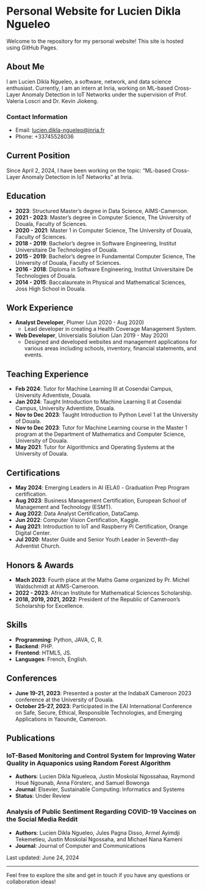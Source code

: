# Personal Website for Lucien Dikla Ngueleo

Welcome to the repository for my personal website! This site is hosted using GitHub Pages.

## About Me

I am Lucien Dikla Ngueleo, a software, network, and data science enthusiast. Currently, I am an intern at Inria, working on ML-based Cross-Layer Anomaly Detection in IoT Networks under the supervision of Prof. Valeria Loscri and Dr. Kevin Jiokeng.

### Contact Information
- Email: [lucien.dikla-ngueleo@inria.fr](mailto:lucien.dikla-ngueleo@inria.fr)
- Phone: +33745528036

## Current Position

Since April 2, 2024, I have been working on the topic: “ML-based Cross-Layer Anomaly Detection in IoT Networks” at Inria.

## Education

- **2023**: Structured Master’s degree in Data Science, AIMS-Cameroon.
- **2021 - 2023**: Master’s degree in Computer Science, The University of Douala, Faculty of Sciences.
- **2020 - 2021**: Master 1 in Computer Science, The University of Douala, Faculty of Sciences.
- **2018 - 2019**: Bachelor’s degree in Software Engineering, Institut Universitaire De Technologies of Douala.
- **2015 - 2019**: Bachelor’s degree in Fundamental Computer Science, The University of Douala, Faculty of Sciences.
- **2016 - 2018**: Diploma in Software Engineering, Institut Universitaire De Technologies of Douala.
- **2014 - 2015**: Baccalaureate in Physical and Mathematical Sciences, Joss High School in Douala.

## Work Experience

- **Analyst Developer**, Plumer (Jun 2020 - Aug 2020)
  - Lead developer in creating a Health Coverage Management System.
- **Web Developer**, Universialis Solution (Jan 2019 - May 2020)
  - Designed and developed websites and management applications for various areas including schools, inventory, financial statements, and events.

## Teaching Experience

- **Feb 2024**: Tutor for Machine Learning III at Cosendai Campus, University Adventiste, Douala.
- **Jan 2024**: Taught Introduction to Machine Learning II at Cosendai Campus, University Adventiste, Douala.
- **Nov to Dec 2023**: Taught Introduction to Python Level 1 at the University of Douala.
- **Nov to Dec 2023**: Tutor for Machine Learning course in the Master 1 program at the Department of Mathematics and Computer Science, University of Douala.
- **May 2021**: Tutor for Algorithmics and Operating Systems at the University of Douala.

## Certifications

- **May 2024**: Emerging Leaders in AI (ELAI) - Graduation Prep Program certification.
- **Aug 2023**: Business Management Certification, European School of Management and Technology (ESMT).
- **Aug 2022**: Data Analyst Certification, DataCamp.
- **Jun 2022**: Computer Vision Certification, Kaggle.
- **Aug 2021**: Introduction to IoT and Raspberry Pi Certification, Orange Digital Center.
- **Jul 2020**: Master Guide and Senior Youth Leader in Seventh-day Adventist Church.

## Honors & Awards

- **Mach 2023**: Fourth place at the Maths Game organized by Pr. Michel Waldschmidt at AIMS-Cameroon.
- **2022 - 2023**: African Institute for Mathematical Sciences Scholarship.
- **2018, 2019, 2021, 2022**: President of the Republic of Cameroon’s Scholarship for Excellence.

## Skills

- **Programming**: Python, JAVA, C, R.
- **Backend**: PHP.
- **Frontend**: HTML5, JS.
- **Languages**: French, English.

## Conferences

- **June 19-21, 2023**: Presented a poster at the IndabaX Cameroon 2023 conference at the University of Douala.
- **October 25-27, 2023**: Participated in the EAI International Conference on Safe, Secure, Ethical, Responsible Technologies, and Emerging Applications in Yaounde, Cameroon.

## Publications

### IoT-Based Monitoring and Control System for Improving Water Quality in Aquaponics using Random Forest Algorithm
- **Authors**: Lucien Dikla Ngueleoa, Justin Moskolaï Ngossahaa, Raymond Houé Ngounab, Anna Försterc, and Samuel Bowonga
- **Journal**: Elsevier, Sustainable Computing: Informatics and Systems
- **Status**: Under Review

### Analysis of Public Sentiment Regarding COVID-19 Vaccines on the Social Media Reddit
- **Authors**: Lucien Dikla Ngueleo, Jules Pagna Disso, Armel Ayimdji Tekemetieu, Justin Moskolaï Ngossaha, and Michael Nana Kameni
- **Journal**: Journal of Computer and Communications


Last updated: June 24, 2024

---

Feel free to explore the site and get in touch if you have any questions or collaboration ideas!
